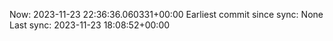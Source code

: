 Now: 2023-11-23 22:36:36.060331+00:00 Earliest commit since sync: None Last sync: 2023-11-23 18:08:52+00:00
